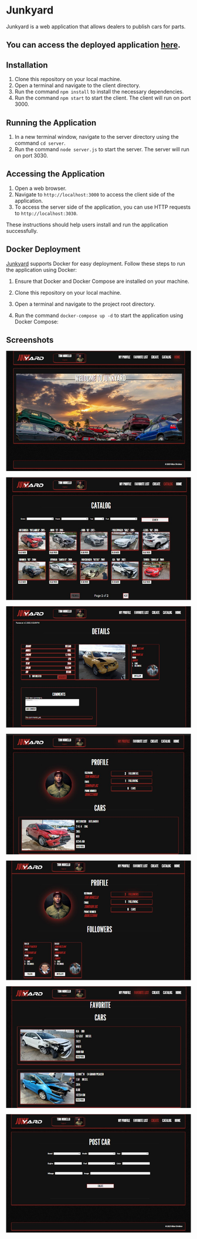 # Junkyard
Junkyard is a web application that allows dealers to publish cars for parts.

## You can access the deployed application [here](https://junkyard-fe.onrender.com).

## Installation
1. Clone this repository on your local machine.
2. Open a terminal and navigate to the client directory.
3. Run the command `npm install` to install the necessary dependencies.
4. Run the command `npm start` to start the client. The client will run on port 3000.

## Running the Application
1. In a new terminal window, navigate to the server directory using the command `cd server`.
2. Run the command `node server.js` to start the server. The server will run on port 3030.

## Accessing the Application
1. Open a web browser.
2. Navigate to `http://localhost:3000` to access the client side of the application.
3. To access the server side of the application, you can use HTTP requests to `http://localhost:3030`.

These instructions should help users install and run the application successfully. 

## Docker Deployment

[Junkyard](https://github.com/viktor-dimitrov/Junkyard) supports Docker for easy deployment. Follow these steps to run the application using Docker:

1. Ensure that Docker and Docker Compose are installed on your machine.

2. Clone this repository on your local machine.

3. Open a terminal and navigate to the project root directory.

4. Run the command `docker-compose up -d` to start the application using Docker Compose:


## Screenshots

![](https://github.com/viktor-dimitrov/Junkyard/blob/master/screenshots/home.jpg?raw=true)

![](https://github.com/viktor-dimitrov/Junkyard/blob/master/screenshots/catalog.jpg?raw=true)

![](https://github.com/viktor-dimitrov/Junkyard/blob/master/screenshots/details.jpg?raw=true)

![](https://github.com/viktor-dimitrov/Junkyard/blob/master/screenshots/profile-cars.jpg?raw=true)

![](https://github.com/viktor-dimitrov/Junkyard/blob/master/screenshots/profile-followers.jpg?raw=true)

![](https://github.com/viktor-dimitrov/Junkyard/blob/master/screenshots/favorite.jpg?raw=true)

![](https://github.com/viktor-dimitrov/Junkyard/blob/master/screenshots/post.jpg?raw=true)


